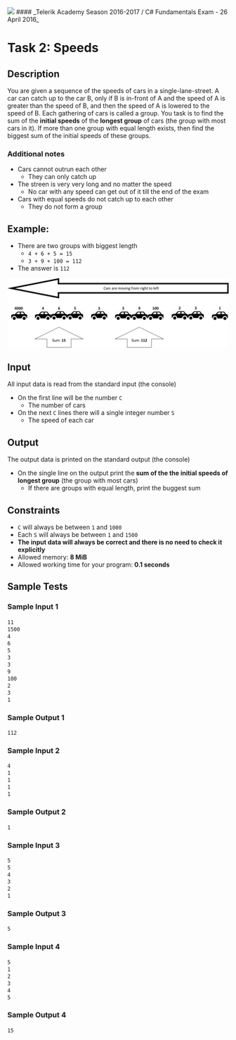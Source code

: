 <img src="https://raw.githubusercontent.com/TelerikAcademy/Common/master/logos/telerik-header-logo.png" />
#### _Telerik Academy Season 2016-2017 / C# Fundamentals Exam - 26 April 2016_

# Task 2: Speeds

## Description

You are given a sequence of the speeds of cars in a single-lane-street. 
A car can catch up to the car B, only if B is in-front of A and the speed of A is greater than the speed of B, and then the speed of A is lowered to the speed of B. Each gathering of cars is called a group. You task is to find the sum of the **initial speeds** of the **longest group** of cars (the group with most cars in it). If more than one group with equal length exists, then find the biggest sum of the initial speeds of these groups.

### Additional notes

- Cars cannot outrun each other
  - They can only catch up
- The streen is very very long and no matter the speed
  - No car with any speed can get out of it till the end of the exam
- Cars with equal speeds do not catch up to each other
  - They do not form a group

##  Example:

- There are two groups with biggest length
  - `4 + 6 + 5 = 15`
  - `3 + 9 + 100 = 112`
- The answer is `112`

![speeds example](./imgs/example.png)

## Input

All input data is read from the standard input (the console)

- On the first line will be the number `C`
  - The number of cars
- On the next `C` lines there will a single integer number `S`
  - The speed of each car

## Output

The output data is printed on the standard output (the console)

- On the single line on the output print the **sum of the the initial speeds of longest group** (the group with most cars)
  - If there are groups with equal length, print the buggest sum 

## Constraints

- `C` will always be between `1` and `1000`
- Each `S` will always be between `1` and `1500`
- **The input data will always be correct and there is no need to check it explicitly**
- Allowed memory: **8 MiB** 
- Allowed working time for your program: **0.1 seconds** 


## Sample Tests

### Sample Input 1

```
11
1500
4
6
5
3
3
9
100
2
3
1
```

### Sample Output 1

```
112
```

### Sample Input 2

```
4
1
1
1
1
```

### Sample Output 2

```
1
```

### Sample Input 3

```
5
5
4
3
2
1
```

### Sample Output 3

```
5
```

### Sample Input 4

```
5
1
2
3
4
5
```

### Sample Output 4

```
15
```

